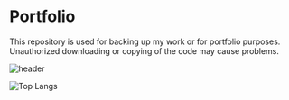 # Portfolio
This repository is used for backing up my work or for portfolio purposes. Unauthorized downloading or copying of the code may cause problems.

![header](https://capsule-render.vercel.app/api?type=rect&color=0:f2a007,90:0e497d&height=280&text=openplayceo's&fontSize=30&fontColor=ffffff&fontAlign=20&fontAlignY=50&desc=portfolio&descAlign=27&descAlignY=60)

![Top Langs](https://github-readme-stats.vercel.app/api/top-langs/?username=openplayceo&layout=compact)
